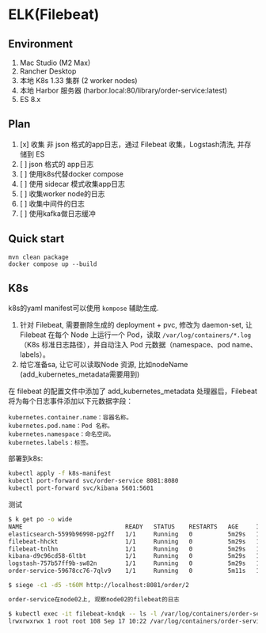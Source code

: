 
# ELK(Filebeat)

## Environment
1. Mac Studio (M2 Max)
2. Rancher Desktop
3. 本地 K8s 1.33 集群 (2 worker nodes)
4. 本地 Harbor 服务器 (harbor.local:80/library/order-service:latest)
5. ES 8.x

## Plan
1. [x] 收集 非 json 格式的app日志，通过 Filebeat 收集，Logstash清洗, 并存储到 ES
2. [ ] json 格式的 app日志
3. [ ] 使用k8s代替docker compose
4. [ ] 使用 sidecar 模式收集app日志
5. [ ] 收集worker node的日志
6. [ ] 收集中间件的日志
7. [ ] 使用kafka做日志缓冲

## Quick start
```shell
mvn clean package
docker compose up --build   
```

## K8s
k8s的yaml manifest可以使用 `kompose` 辅助生成.

1. 针对 Filebeat, 需要删除生成的 deployment + pvc, 修改为 daemon-set, 让 Filebeat 在每个 Node 上运行一个 Pod，读取 `/var/log/containers/*.log`（K8s 标准日志路径），并自动注入 Pod 元数据（namespace、pod name、labels）。
2. 给它准备sa, 让它可以读取Node 资源, 比如nodeName (add_kubernetes_metadata需要用到)

在 filebeat 的配置文件中添加了 add_kubernetes_metadata 处理器后，Filebeat 将为每个日志事件添加以下元数据字段：

    kubernetes.container.name：容器名称。
    kubernetes.pod.name：Pod 名称。
    kubernetes.namespace：命名空间。
    kubernetes.labels：标签。


部署到k8s:

```sh
kubectl apply -f k8s-manifest
kubectl port-forward svc/order-service 8081:8080
kubectl port-forward svc/kibana 5601:5601
```

测试

```sh
$ k get po -o wide
NAME                             READY   STATUS    RESTARTS   AGE     IP             NODE               NOMINATED NODE   READINESS GATES
elasticsearch-5599b96998-pg2ff   1/1     Running   0          5m29s   10.244.1.170   kubeadm-worker01   <none>           <none>
filebeat-hhckt                   1/1     Running   0          5m29s   10.244.2.138   kubeadm-worker02   <none>           <none>
filebeat-tnlhn                   1/1     Running   0          5m29s   10.244.1.167   kubeadm-worker01   <none>           <none>
kibana-d9c96cd58-6ltbt           1/1     Running   0          5m29s   10.244.2.137   kubeadm-worker02   <none>           <none>
logstash-757b57ff9b-sw82n        1/1     Running   0          5m29s   10.244.1.168   kubeadm-worker01   <none>           <none>
order-service-59678cc76-7qlv9    1/1     Running   0          5m11s   10.244.2.139   kubeadm-worker02   <none>           <none>

$ siege -c1 -d5 -t60M http://localhost:8081/order/2

order-service在node02上, 观察node02的filebeat的日志

$ kubectl exec -it filebeat-kndqk -- ls -l /var/log/containers/order-service-59678cc76-7qlv9_default_order-service-faeff5a4fcc911028b06565656a4191ba63f97899dae5ae1f67ab9bf9e91f04d.log
lrwxrwxrwx 1 root root 108 Sep 17 10:22 /var/log/containers/order-service-59678cc76-7qlv9_default_order-service-faeff5a4fcc911028b06565656a4191ba63f97899dae5ae1f67ab9bf9e91f04d.log -> /var/log/pods/default_order-service-59678cc76-7qlv9_e097fe2d-b4af-44c4-91be-9bb42914c3cf/order-service/0.log
```